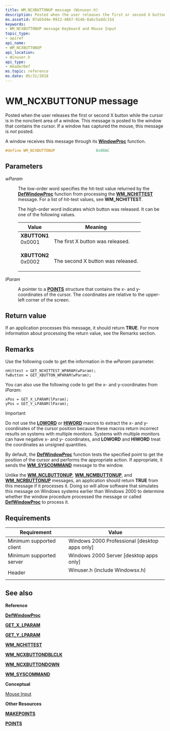 ```yaml
---
title: WM_NCXBUTTONUP message (Winuser.h)
description: Posted when the user releases the first or second X button while the cursor is in the nonclient area of a window. This message is posted to the window that contains the cursor. If a window has captured the mouse, this message is not posted.
ms.assetid: 07ab5d4e-9912-4867-9146-8abc5addc15d
keywords:
- WM_NCXBUTTONUP message Keyboard and Mouse Input
topic_type:
- apiref
api_name:
- WM_NCXBUTTONUP
api_location:
- Winuser.h
api_type:
- HeaderDef
ms.topic: reference
ms.date: 05/31/2018
---
```


# WM\_NCXBUTTONUP message

Posted when the user releases the first or second X button while the cursor is in the nonclient area of a window. This message is posted to the window that contains the cursor. If a window has captured the mouse, this message is *not* posted.

A window receives this message through its [**WindowProc**](/previous-versions/windows/desktop/legacy/ms633573(v=vs.85)) function.


```C++
#define WM_NCXBUTTONUP                  0x00AC
```



## Parameters

<dl> <dt>

*wParam* 
</dt> <dd>

The low-order word specifies the hit-test value returned by the [**DefWindowProc**](/windows/desktop/api/winuser/nf-winuser-defwindowproca) function from processing the [**WM\_NCHITTEST**](wm-nchittest.md) message. For a list of hit-test values, see **WM\_NCHITTEST**.

The high-order word indicates which button was released. It can be one of the following values.



| Value                                                                                                                                                                                                     | Meaning                                      |
|-----------------------------------------------------------------------------------------------------------------------------------------------------------------------------------------------------------|----------------------------------------------|
| <span id="XBUTTON1"></span><span id="xbutton1"></span><dl> <dt>**XBUTTON1**</dt> <dt>0x0001</dt> </dl> | The first X button was released.<br/>  |
| <span id="XBUTTON2"></span><span id="xbutton2"></span><dl> <dt>**XBUTTON2**</dt> <dt>0x0002</dt> </dl> | The second X button was released.<br/> |



 

</dd> <dt>

*lParam* 
</dt> <dd>

A pointer to a [**POINTS**](/windows/win32/api/windef/ns-windef-points) structure that contains the x- and y-coordinates of the cursor. The coordinates are relative to the upper-left corner of the screen.

</dd> </dl>

## Return value

If an application processes this message, it should return **TRUE**. For more information about processing the return value, see the Remarks section.

## Remarks

Use the following code to get the information in the *wParam* parameter.


```
nHittest = GET_NCHITTEST_WPARAM(wParam); 
fwButton = GET_XBUTTON_WPARAM(wParam); 
```



You can also use the following code to get the x- and y-coordinates from *lParam*:


```
xPos = GET_X_LPARAM(lParam); 
yPos = GET_Y_LPARAM(lParam); 
```



> [!IMPORTANT]
> Do not use the [**LOWORD**](/previous-versions/windows/desktop/legacy/ms632659(v=vs.85)) or [**HIWORD**](/previous-versions/windows/desktop/legacy/ms632657(v=vs.85)) macros to extract the x- and y- coordinates of the cursor position because these macros return incorrect results on systems with multiple monitors. Systems with multiple monitors can have negative x- and y- coordinates, and **LOWORD** and **HIWORD** treat the coordinates as unsigned quantities.

 

By default, the [**DefWindowProc**](/windows/desktop/api/winuser/nf-winuser-defwindowproca) function tests the specified point to get the position of the cursor and performs the appropriate action. If appropriate, it sends the [**WM\_SYSCOMMAND**](/windows/desktop/menurc/wm-syscommand) message to the window.

Unlike the [**WM\_NCLBUTTONUP**](wm-nclbuttonup.md), [**WM\_NCMBUTTONUP**](wm-ncmbuttonup.md), and [**WM\_NCRBUTTONUP**](wm-ncrbuttonup.md) messages, an application should return **TRUE** from this message if it processes it. Doing so will allow software that simulates this message on Windows systems earlier than Windows 2000 to determine whether the window procedure processed the message or called [**DefWindowProc**](/windows/desktop/api/winuser/nf-winuser-defwindowproca) to process it.

## Requirements



| Requirement | Value |
|-------------------------------------|-----------------------------------------------------------------------------------------------------------|
| Minimum supported client<br/> | Windows 2000 Professional \[desktop apps only\]<br/>                                                |
| Minimum supported server<br/> | Windows 2000 Server \[desktop apps only\]<br/>                                                      |
| Header<br/>                   | <dl> <dt>Winuser.h (include Windowsx.h)</dt> </dl> |



## See also

<dl> <dt>

**Reference**
</dt> <dt>

[**DefWindowProc**](/windows/desktop/api/winuser/nf-winuser-defwindowproca)
</dt> <dt>

[**GET\_X\_LPARAM**](/windows/desktop/api/windowsx/nf-windowsx-get_x_lparam)
</dt> <dt>

[**GET\_Y\_LPARAM**](/windows/desktop/api/windowsx/nf-windowsx-get_y_lparam)
</dt> <dt>

[**WM\_NCHITTEST**](wm-nchittest.md)
</dt> <dt>

[**WM\_NCXBUTTONDBLCLK**](wm-ncxbuttondblclk.md)
</dt> <dt>

[**WM\_NCXBUTTONDOWN**](wm-ncxbuttondown.md)
</dt> <dt>

[**WM\_SYSCOMMAND**](/windows/desktop/menurc/wm-syscommand)
</dt> <dt>

**Conceptual**
</dt> <dt>

[Mouse Input](mouse-input.md)
</dt> <dt>

**Other Resources**
</dt> <dt>

[**MAKEPOINTS**](/windows/desktop/api/wingdi/nf-wingdi-makepoints)
</dt> <dt>

[**POINTS**](/windows/win32/api/windef/ns-windef-points)
</dt> </dl>

 

